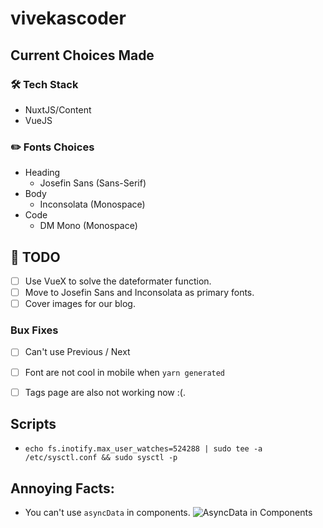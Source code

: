 # vivekascoder

## Current Choices Made

### 🛠️ Tech Stack
- NuxtJS/Content
- VueJS


### ✏️ Fonts Choices
- Heading
  - Josefin Sans (Sans-Serif)
- Body
  - Inconsolata (Monospace)
- Code
  - DM Mono (Monospace)


## 📝 TODO 
- [ ] Use VueX to solve the dateformater function.
- [ ] Move to Josefin Sans and Inconsolata as primary fonts.
- [ ] Cover images for our blog.
### Bux Fixes
- [ ] Can't use Previous / Next
- [ ] Font are not cool in mobile when `yarn generated`
- [ ] Tags page are also not working now :(.


## Scripts
- `echo fs.inotify.max_user_watches=524288 | sudo tee -a /etc/sysctl.conf && sudo sysctl -p`

## Annoying Facts:
- You can't use `asyncData` in components.
![AsyncData in Components](https://i.imgur.com/R2duxuT.png)